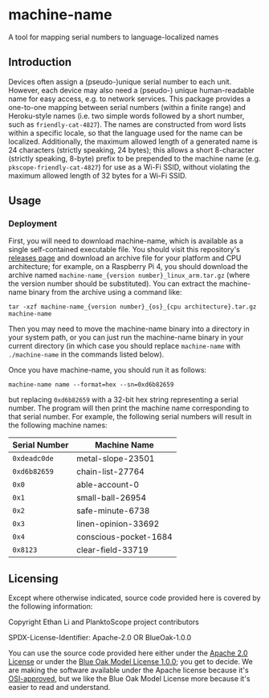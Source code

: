 # machine-name
A tool for mapping serial numbers to language-localized names

## Introduction

Devices often assign a (pseudo-)unique serial number to each unit. However, each device may also need a (pseudo-) unique human-readable name for easy access, e.g. to network services. This package provides a one-to-one mapping between serial numbers (within a finite range) and Heroku-style names (i.e. two simple words followed by a short number, such as `friendly-cat-4827`). The names are constructed from word lists within a specific locale, so that the language used for the name can be localized. Additionally, the maximum allowed length of a generated name is 24 characters (strictly speaking, 24 bytes); this allows a short 8-character (strictly speaking, 8-byte) prefix to be prepended to the machine name (e.g. `pkscope-friendly-cat-4827`) for use as a Wi-Fi SSID, without violating the maximum allowed length of 32 bytes for a Wi-Fi SSID.

## Usage

### Deployment

First, you will need to download machine-name, which is available as a single self-contained executable file. You should visit this repository's [releases page](https://github.com/PlanktoScope/machine-name/releases/latest) and download an archive file for your platform and CPU architecture; for example, on a Raspberry Pi 4, you should download the archive named `machine-name_{version number}_linux_arm.tar.gz` (where the version number should be substituted). You can extract the machine-name binary from the archive using a command like:
```
tar -xzf machine-name_{version number}_{os}_{cpu architecture}.tar.gz machine-name
```

Then you may need to move the machine-name binary into a directory in your system path, or you can just run the machine-name binary in your current directory (in which case you should replace `machine-name` with `./machine-name` in the commands listed below).

Once you have machine-name, you should run it as follows:
```
machine-name name --format=hex --sn=0xd6b82659
```
but replacing `0xd6b82659` with a 32-bit hex string representing a serial number. The program will then print the machine name corresponding to that serial number. For example, the following serial numbers will result in the following machine names:

| Serial Number | Machine Name          |
|---------------|-----------------------|
| `0xdeadc0de`  | metal-slope-23501     |
| `0xd6b82659`  | chain-list-27764      |
| `0x0`         | able-account-0        |
| `0x1`         | small-ball-26954      |
| `0x2`         | safe-minute-6738      |
| `0x3`         | linen-opinion-33692   |
| `0x4`         | conscious-pocket-1684 |
| `0x8123`      | clear-field-33719     |

## Licensing

Except where otherwise indicated, source code provided here is covered by the following information:

Copyright Ethan Li and PlanktoScope project contributors

SPDX-License-Identifier: Apache-2.0 OR BlueOak-1.0.0

You can use the source code provided here either under the [Apache 2.0 License](https://www.apache.org/licenses/LICENSE-2.0) or under the [Blue Oak Model License 1.0.0](https://blueoakcouncil.org/license/1.0.0); you get to decide. We are making the software available under the Apache license because it's [OSI-approved](https://writing.kemitchell.com/2019/05/05/Rely-on-OSI.html), but we like the Blue Oak Model License more because it's easier to read and understand.
